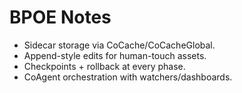 # BPOE Notes
- Sidecar storage via CoCache/CoCacheGlobal.
- Append-style edits for human-touch assets.
- Checkpoints + rollback at every phase.
- CoAgent orchestration with watchers/dashboards.